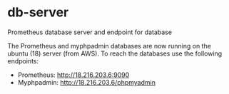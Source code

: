 # db-server
Prometheus database server and endpoint for database

The Prometheus and myphpadmin databases are now running on the ubuntu (18) server (from AWS).
To reach the databases use the following endpoints:
- Prometheus: http://18.216.203.6:9090
- Myphpadmin: http://18.216.203.6/phpmyadmin
